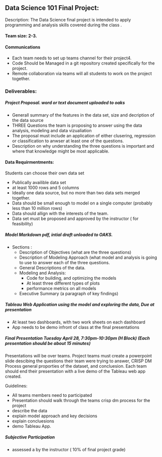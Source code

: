 ## Data Science 101 Final Project:

Description:  The Data Science final project is intended to apply programming and analysis skills covered during the class .

#### Team size: 2-3.


#### Communications
+ Each team needs to set up  teams channel for their project4.
+ Code Should be Managed in a git repository created specifically for the project. 
+ Remote collaboration via teams will all students to work on the project together.

### Deliverables:

##### Project Proposal.  word or text document uploaded to oaks

* Generall summary of the features in the data set, size and decription of the data source
 * THREE Questions the team is proposing to answer using the data analysis, modeling and data vizualiation
 *  The proposal must include an application of either clusering, regression or classification to anwser at
 least one of the questions.
 * Description on why understanding the three questions is important and where that
 knowledge might be most applicable.
 
 
 #### Data Requirmentments:
 
Students can choose their own data set
+ Publically availible data set
+ at least 1000 rows and 5 columns
+ Ideally one data source, but no more than two data sets merged together.
+ Data should be small enough to model on a single computer (probably less than 10 million rows)
+ Data should allign with the interests of the team.
+ Data set must be proposed and approved by the instructor ( for feasibility)
 
##### Model Markdown pdf, intial draft   unloaded to OAKS.
 * Sections :
   * Description of Objectives (what are the three questions)
   * Description of Modeling Approach (what model and analysis is going to use to
   answer each of the three questions.
   * General Descriptions of the data.
   * Modeling and Analysis:
       + Code for building, and optimizing the models
       + At least three different types of plots
       + performance metrics on all models
   * Executive Summary (a paragraph of key findings)
   
##### Tableau Web Application using the model and exploring the data, Due at presentation

* At least two dashboards, with two work sheets on each dashboard
* App needs to be demo infront of class at the final presentations

##### Final Presentation Tuesday April 28, 7:30pm-10:30pm (H Block)  (Each presentation should be about 15 minutes)

Presentations will be over teams. Project teams must create a powerpoint slide descibing the questions their team were trying to answer, CRISP DM Process general proporties of the dataset, and concluesion.  Each team should end their presentation with a live demo of the Tableau web app created. 

Guidelines:

* All teams members need to participated
* Presentation should walk through the teams crisp dm process for the project
* describe the data
* explain model approach and key decisions
* explain concluesions
* demo Tableau App.



##### Subjective Participation
 * assessed a by the instructor ( 10% of final project grade)





    
